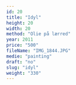 ```yaml
---
id: 20
title: "Idyl"
height: 20
width: 20
method: "Olie på lærred"
year: 2011
price: "500"
fileName: "IMG_1844.JPG"
medie: "painting"
draft: "no"
slug: "idyl"
weight: "330"
---
```

